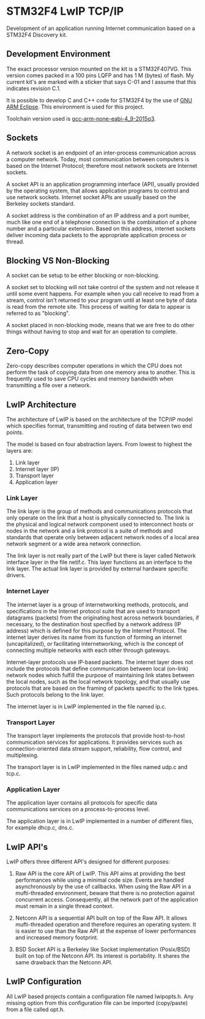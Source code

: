 # STM32F4 LwIP TCP/IP
Development of an application running Internet communication based on a STM32F4 Discovery kit.

## Development Environment  
The exact processor version mounted on the kit is a STM32F407VG. This version comes packed in a 100 pins LQFP and has 1 M (bytes) of flash. My current kit's are marked with a sticker that says C-01 and I assume that this indicates revision C.1.  

It is possible to develop C and C++ code for STM32F4 by the use of [GNU ARM Eclipse](http://gnuarmeclipse.github.io/install/ "GNU ARM Eclipse"). This environment is used for this project.  

Toolchain version used is [gcc-arm-none-eabi-4_9-2015q3](https://launchpad.net/gcc-arm-embedded/+download "gcc-arm-none-eabi-4_9-2015q3"). 

## Sockets  
A network socket is an endpoint of an inter-process communication across a computer network. Today, most communication between computers is based on the Internet Protocol; therefore most network sockets are Internet sockets.  

A socket API is an application programming interface (API), usually provided by the operating system, that allows application programs to control and use network sockets. Internet socket APIs are usually based on the Berkeley sockets standard.  

A socket address is the combination of an IP address and a port number, much like one end of a telephone connection is the combination of a phone number and a particular extension. Based on this address, internet sockets deliver incoming data packets to the appropriate application process or thread.  

## Blocking VS Non-Blocking
A socket can be setup to be either blocking or non-blocking.  

A socket set to blocking will not take control of the system and not release it until some event happens. For example when you call receive to read from a stream, control isn't returned to your program until at least one byte of data is read from the remote site. This process of waiting for data to appear is referred to as "blocking".  

A socket placed in non-blocking mode, means that we are free to do other things without having to stop and wait for an operation to complete.  

## Zero-Copy
Zero-copy describes computer operations in which the CPU does not perform the task of copying data from one memory area to another. This is frequently used to save CPU cycles and memory bandwidth when transmitting a file over a network.  

## LwIP Architecture  
The architecture of LwIP is based on the architecture of the TCP/IP model which specifies format, transmitting and routing of data between two end points.  

The model is based on four abstraction layers. From lowest to highest the layers are:  

1. Link layer  
2. Internet layer (IP)  
3. Transport layer  
4. Application layer  

### Link Layer
The link layer is the group of methods and communications protocols that only operate on the link that a host is physically connected to. The link is the physical and logical network component used to interconnect hosts or nodes in the network and a link protocol is a suite of methods and standards that operate only between adjacent network nodes of a local area network segment or a wide area network connection.  

The link layer is not really part of the LwIP but there is layer called Network interface layer in the file netif.c. This layer functions as an interface to the link layer. The actual link layer is provided by external hardware specific drivers.  

### Internet Layer  
The internet layer is a group of internetworking methods, protocols, and specifications in the Internet protocol suite that are used to transport datagrams (packets) from the originating host across network boundaries, if necessary, to the destination host specified by a network address (IP address) which is defined for this purpose by the Internet Protocol. The internet layer derives its name from its function of forming an internet (uncapitalized), or facilitating internetworking, which is the concept of connecting multiple networks with each other through gateways.

Internet-layer protocols use IP-based packets. The internet layer does not include the protocols that define communication between local (on-link) network nodes which fulfill the purpose of maintaining link states between the local nodes, such as the local network topology, and that usually use protocols that are based on the framing of packets specific to the link types. Such protocols belong to the link layer.  

The internet layer is in LwIP implemented in the file named ip.c.  

### Transport Layer  
The transport layer implements the protocols that provide host-to-host communication services for applications. It provides services such as connection-oriented data stream support, reliability, flow control, and multiplexing.  

The transport layer is in LwIP implemented in the files named udp.c and tcp.c. 

### Application Layer  
The application layer contains all protocols for specific data communications services on a process-to-process level.  

The application layer is in LwIP implemented in a number of different files, for example dhcp.c, dns.c.  

## LwIP API's
LwIP offers three different API's designed for different purposes:  

1. Raw API is the core API of LwIP. This API aims at providing the best performances while using a minimal code size. Events are handled asynchronously by the use of callbacks. When using the Raw API in a mufti-threaded environment, beware that there is no protection against concurrent access. Consequently, all the network part of the application must remain in a single thread context.  

2. Netconn API is a sequential API built on top of the Raw API. It allows mufti-threaded operation and therefore requires an operating system. It is easier to use than the Raw API at the expense of lower performances and
increased memory footprint.  

3. BSD Socket API is a Berkeley like Socket implementation (Posix/BSD) built on top of the Netconn API. Its interest is portability. It shares the same drawback than the Netconn API.  

## LwIP Configuration  
All LwIP based projects contain a configuration file named lwipopts.h. Any missing option from this configuration file can be imported (copy/paste) from a file called opt.h.  

